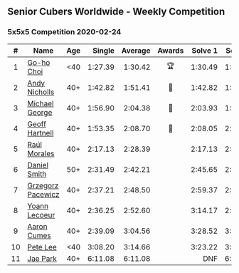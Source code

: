 ## Senior Cubers Worldwide - Weekly Competition
### 5x5x5 Competition 2020-02-24

| # | Name | Age | Single | Average | Awards | Solve 1 | Solve 2 | Solve 3 | Solve 4 | Solve 5 | Video |
| :--: | -- | :--: | --: | --: | :--: | --: | --: | --: | --: | --: | :-- |
| 1 | [Go-ho Choi](../persons/go-ho_choi.md) | <40 | 1:27.39 | 1:30.42 | 🏆 | 1:30.49 | 1:31.24 | 1:27.39 | 1:32.09 | 1:29.54 | [Link](https://www.facebook.com/events/538921670053895/permalink/539081640037898/) |
| 2 | [Andy Nicholls](../persons/andy_nicholls.md) | 40+ | 1:42.82 | 1:51.41 | 🥇 | 1:42.82 | 1:59.33 | 1:49.82 | 1:49.97 | 1:54.45 | [Link](https://www.facebook.com/events/538921670053895/permalink/539067020039360/) |
| 3 | [Michael George](../persons/michael_george.md) | 40+ | 1:56.90 | 2:04.38 | 🥈 | 2:03.93 | 1:56.90 | 2:08.24 | 2:00.97 | 2:21.06 | [Link](https://www.facebook.com/events/538921670053895/permalink/539655733313822/) |
| 4 | [Geoff Hartnell](../persons/geoff_hartnell.md) | 40+ | 1:53.35 | 2:08.70 | 🥉 | 2:08.05 | 2:11.49 | 2:09.36 | 1:53.35 | 2:08.68 | [Link](https://www.facebook.com/events/538921670053895/permalink/540734073205988/) |
| 5 | [Raúl Morales](../persons/raul_morales.md) | 40+ | 2:17.13 | 2:28.39 |  | 2:17.13 | 2:38.63 | 2:27.02 | 2:35.98 | 2:20.96 | |
| 6 | [Daniel Smith](../persons/daniel_smith.md) | 50+ | 2:31.49 | 2:42.21 |  | 2:45.65 | 2:31.49 | 2:49.49 | DNS | DNS | [Link](https://www.facebook.com/events/538921670053895/permalink/539390146673714/) |
| 7 | [Grzegorz Pacewicz](../persons/grzegorz_pacewicz.md) | 40+ | 2:37.21 | 2:48.50 |  | 2:59.37 | 2:45.13 | 2:55.14 | 2:37.21 | 2:45.24 | |
| 8 | [Yoann Lecoeur](../persons/yoann_lecoeur.md) | 40+ | 2:36.25 | 2:52.60 |  | 3:14.17 | 2:47.37 | 2:36.25 | DNS | DNS | [Link](https://www.facebook.com/events/538921670053895/permalink/541223923157003/) |
| 9 | [Aaron Cumes](../persons/aaron_cumes.md) | 40+ | 2:39.09 | 3:04.56 |  | 3:28.52 | 3:06.07 | 2:39.09 | DNS | DNS | [Link](https://www.facebook.com/events/538921670053895/permalink/541249876487741/) |
| 10 | [Pete Lee](../persons/pete_lee.md) | <40 | 3:08.20 | 3:14.66 |  | 3:23.22 | 3:12.56 | 3:08.20 | DNS | DNS | [Link](https://www.facebook.com/events/538921670053895/permalink/541504683128927/) |
| 11 | [Jae Park](../persons/jae_park.md) | 40+ | 6:11.08 | 6:11.08 |  | DNF | 6:11.08 | DNS | DNS | DNS | [Link](https://www.facebook.com/events/538921670053895/permalink/542842839661778/) |

<!-- Global site tag (gtag.js) - Google Analytics -->
<script async src="https://www.googletagmanager.com/gtag/js?id=UA-86348435-3">
<script>window.dataLayer = window.dataLayer || []; function gtag() {dataLayer.push(arguments);} gtag('js', new Date()); gtag('config', 'UA-86348435-3');</script>
